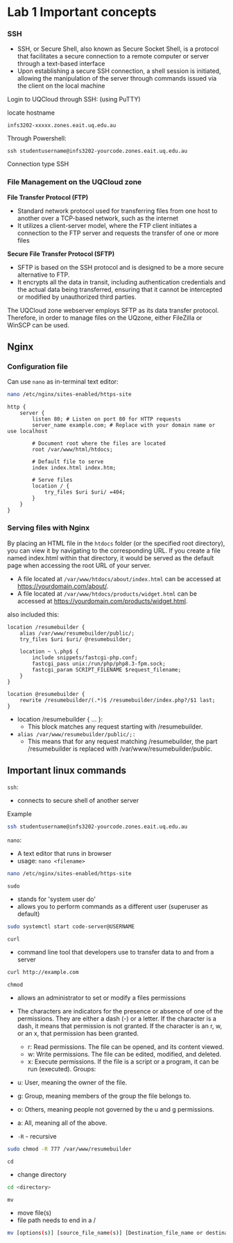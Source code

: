 # Lab 1 Important concepts

### SSH
- SSH, or Secure Shell, also known as Secure Socket Shell, is a protocol that facilitates a secure connection to a remote computer or server through a text-based interface
- Upon establishing a secure SSH connection, a shell session is initiated, allowing the manipulation of the server through commands issued via the client on the local machine

Login to UQCloud through SSH: (using PuTTY)

locate hostname
```
infs3202-xxxxx.zones.eait.uq.edu.au
```

Through Powershell:

```
ssh studentusername@infs3202-yourcode.zones.eait.uq.edu.au
```



Connection type SSH

### File Management on the UQCloud zone

**File Transfer Protocol (FTP)**
- Standard network protocol used for transferring files from one host to another over a TCP-based network, such as the internet
- It utilizes a client-server model, where the FTP client initiates a connection to the FTP server and requests the transfer of one or more files

**Secure File Transfer Protocol (SFTP)**
- SFTP is based on the SSH protocol and is designed to be a more secure alternative to FTP. 
- It encrypts all the data in transit, including authentication credentials and the actual data being transferred, ensuring that it cannot be intercepted or modified by unauthorized third parties.

The UQCloud zone webserver employs SFTP as its data transfer protocol. Therefore, in order to manage files on the UQzone, either FileZilla or WinSCP can be used.


## Nginx

### Configuration file

Can use ``nano`` as in-terminal text editor:

```bash
nano /etc/nginx/sites-enabled/https-site
```

```
http {
    server {
        listen 80; # Listen on port 80 for HTTP requests
        server_name example.com; # Replace with your domain name or use localhost

        # Document root where the files are located
        root /var/www/html/htdocs;

        # Default file to serve
        index index.html index.htm;

        # Serve files
        location / {
            try_files $uri $uri/ =404;
        }
    }
}
```

### Serving files with Nginx

By placing an HTML file in the ``htdocs`` folder (or the specified root directory), you can view it by navigating to the corresponding URL. If you create a file named index.html within that directory, it would be served as the default page when accessing the root URL of your server.

- A file located at ``/var/www/htdocs/about/index.html`` can be accessed at https://yourdomain.com/about/.
- A file located at ``/var/www/htdocs/products/widget.html`` can be accessed at https://yourdomain.com/products/widget.html.

also included this:
```
location /resumebuilder {
    alias /var/www/resumebuilder/public/;
    try_files $uri $uri/ @resumebuilder;

    location ~ \.php$ {
        include snippets/fastcgi-php.conf;
        fastcgi_pass unix:/run/php/php8.3-fpm.sock;
        fastcgi_param SCRIPT_FILENAME $request_filename;
    }
}

location @resumebuilder {
    rewrite /resumebuilder/(.*)$ /resumebuilder/index.php?/$1 last;
}
```

- location /resumebuilder { ... }:
  - This block matches any request starting with /resumebuilder.
- ``alias /var/www/resumebuilder/public/;:``
  - This means that for any request matching /resumebuilder, the part /resumebuilder is replaced with /var/www/resumebuilder/public.

## Important linux commands

``ssh``:
- connects to secure shell of another server

Example
```bash
ssh studentusername@infs3202-yourcode.zones.eait.uq.edu.au
```

``nano``:
- A text editor that runs in browser
- usage: ``nano <filename>``

```bash
nano /etc/nginx/sites-enabled/https-site
```

``sudo``
- stands for 'system user do'
- allows you to perform commands as a different user (superuser as default)
```bash
sudo systemctl start code-server@USERNAME
```


``curl``
- command line tool that developers use to transfer data to and from a server
```bash
curl http://example.com
```

``chmod``
- allows an administrator to set or modify a files permissions
- The characters are indicators for the presence or absence of one of the permissions. They are either a dash (-) or a letter. If the character is a dash, it means that permission is not granted. If the character is an r, w, or an x, that permission has been granted.
  - r: Read permissions. The file can be opened, and its content viewed.
  - w: Write permissions. The file can be edited, modified, and deleted.
  - x: Execute permissions. If the file is a script or a program, it can be run (executed).
Groups:
- u: User, meaning the owner of the file.
- g: Group, meaning members of the group the file belongs to.
- o: Others, meaning people not governed by the u and g permissions.
- a: All, meaning all of the above.

- ``-R`` - recursive
```bash
sudo chmod -R 777 /var/www/resumebuilder
```

``cd``
- change directory
```bash
cd <directory>
```

``mv``
- move file(s)
- file path needs to end in a /
```bash
mv [options(s)] [source_file_name(s)] [Destination_file_name or destination file path]
```


